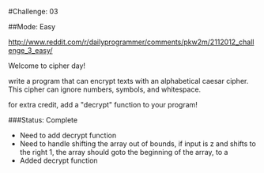 #Challenge: 03

##Mode: Easy

http://www.reddit.com/r/dailyprogrammer/comments/pkw2m/2112012_challenge_3_easy/

Welcome to cipher day!

write a program that can encrypt texts with an alphabetical caesar cipher. This cipher can ignore numbers, symbols, and whitespace.

for extra credit, add a "decrypt" function to your program!


###Status: Complete
* Need to add decrypt function
* Need to handle shifting the array out of bounds, if input is z and shifts to the right 1, the array should goto the beginning of the array, to a
* Added  decrypt function